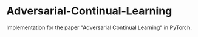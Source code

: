 # Adversarial-Continual-Learning
Implementation for the paper "Adversarial Continual Learning" in PyTorch.
